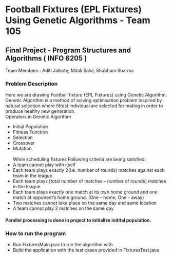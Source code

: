 # Football Fixtures (EPL Fixtures) Using Genetic Algorithms - Team 105 <br/>
 ## Final Project - Program Structures and Algorithms ( INFO 6205 ) <br/>
 Team Members : Aditi Jalkote, Mitali Salvi, Shubham Sharma <br/>

### Problem Description
Here we are drawing Football fixture (EPL Fixtures) using Genetic Algorithm. Genetic Algorithm is a method of solving optimisation problem inspired by natural selection where fittest  individual are selected for mating in order to produce healthy new generation. <br/>
Operators in Genetic Algorithm <br/>
* Initial Population <br/>
* Fitness Function <br/>
* Selection <br/>
* Crossover <br/>
* Mutation <br/> <br/>
While scheduling fixtures Following criteria are being satisfied: <br/>
* A team cannot play with itself <br/>
* Each team plays exactly 2(I.e. number of rounds) matches against each team in the league <br/>
* Each team plays [total number of matches – number of rounds] matches in the league <br/>
* Each team plays exactly one match at its own home ground and one match at opponent’s home ground. (One – home, One - away) <br/>
* Two matches cannot take place on the same day and same location <br/>
* A team cannot play 2 matches on the same day <br/>

####  Parallel processing is done in project to initialize initital population.


### How to run the program <br/>
* Run FixturesMain.java to run the algorithm with  
* Build the application with the test cases provided in FixturesTest.java
